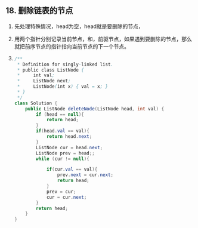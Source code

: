 ## 18. 删除链表的节点

1. 先处理特殊情况，head为空，head就是要删除的节点，

2. 用两个指针分别记录当前节点，和，前驱节点，如果遇到要删除的节点，那么就把前序节点的指针指向当前节点的下一个节点。

3. ```java
   /**
    * Definition for singly-linked list.
    * public class ListNode {
    *     int val;
    *     ListNode next;
    *     ListNode(int x) { val = x; }
    * }
    */
   class Solution {
       public ListNode deleteNode(ListNode head, int val) {
           if (head == null){
               return head;
           }
           if(head.val == val){
               return head.next;
           }
           ListNode cur = head.next;
           ListNode prev = head;;
           while (cur != null){
   
               if(cur.val == val){
                   prev.next = cur.next;
                   return head;
               }
               prev = cur;
               cur = cur.next;
           }
           return head;
       }
   }
   ```

   